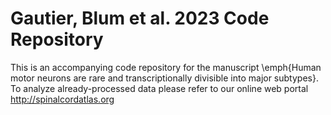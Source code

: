 # Gautier, Blum et al. 2023 Code Repository

This is an accompanying code repository for the manuscript \emph{Human motor neurons are rare and transcriptionally divisible into major subtypes}. To analyze already-processed data please refer to our online web portal http://spinalcordatlas.org 
